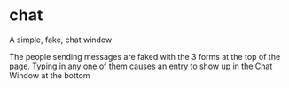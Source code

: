 # chat
A simple, fake, chat window

The people sending messages are faked with the 3 forms at the top of the page. Typing in any one of them causes an entry to show up in the Chat Window at the bottom
